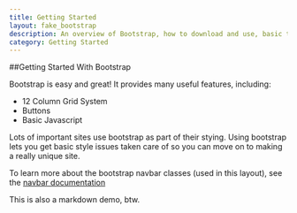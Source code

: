 ```yaml
---
title: Getting Started
layout: fake_bootstrap
description: An overview of Bootstrap, how to download and use, basic templates and examples, and more.
category: Getting Started
---
```

##Getting Started With Bootstrap

Bootstrap is easy and great! It provides many useful features, including:
* 12 Column Grid System
* Buttons
* Basic Javascript

Lots of important sites use bootstrap as part of their stying. Using bootstrap lets you get basic style issues taken care of so you can move on to making a really unique site.

To learn more about the bootstrap navbar classes (used in this layout), see the [navbar documentation](https://getbootstrap.com/components/#navbar)

This is also a markdown demo, btw.
